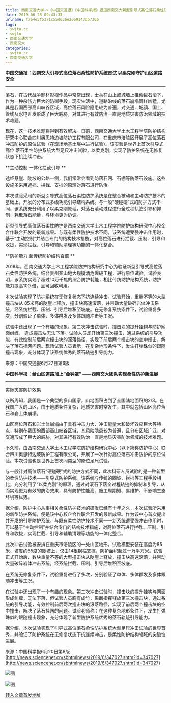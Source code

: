 ```yaml
---
title: 西南交通大学->《中国交通报》《中国科学报》报道西南交大新型引导式高位落石柔性防护科研成果 | swjtu.cc
date: 2019-06-28 09:43:35
urlname: f764e3f5371c55d036e2669143db736b
tags: 
- swjtu.cc
- swjtu
- 西南交通大学
- 西南交大
categories:
- swjtu.cc
- 西南交通大学
---
```



**中国交通报：西南交大引导式高位落石柔性防护系统首试 以柔克刚守护山区道路安全**

****

落石，在古代战争题材影视作品中常常出现，士兵在山上或城墙上推动巨石滚下，作为一种杀伤力巨大的防御手段。现实生活中，道路沿线的落石崩塌同样凶猛，尤其是我国西部高山峡谷区域，高位落石风险隐患较为普遍，对交通、城镇、国土、管线及水电开发形成了巨大威胁，对其进行有效防治一直是地质灾害防治领域的技术难题。 

现在，这一技术难题将得到有效解决。日前，西南交通大学土木工程学院防护结构研究中心联合四川奥思特边坡防护工程有限公司，在重庆市涪陵区开展了高位落石冲击防护的原位试验（在现场地基土层中进行试验）。该实验是世界上首次引导式高位 落石柔性防护系统大型足尺冲击试验，以柔克刚，实现了防护系统在无修复状态下抗连续冲击。 

**主动控制 一体化拦截引导 **

途经悬崖、陡坡的公路一侧，我们常常会看到防落石网、石棚等防落石设施。这些设施多采用遮挡、拦截、支挡的原理对落石进行防治。 

本次试验采用的新型引导式高位落石柔性防护系统是在整合被动和主动防护技术的基础上，开发的分布式多级耗能引导结构系统。与一般“硬碰硬”式的防护方式不同，该系统充分利用了以柔克刚原理，对落石滚动过程进行全过程轨迹引导和抑制，耗散落石能量，与环境更为协调。 

新型引导式高位落石柔性防护是西南交通大学土木工程学院防护结构研究中心校企合作联合开发的最新成果。与既有柔性防护技术不同，该系统遭受强冲击作用时，基于“主动控制”并结合专门的结构技术措施，对高位落石进行拦截、压制、引导和收拢，实现拦截、引导和辅助清理等功能的一体化整合。 

**防护能力 超传统防护结构百倍 **

2018年，西南交通大学土木工程学院防护结构研究中心为验证新型引导式高位落石柔性防护系统，结合贵州某山地大规模清危爆破工程，进行原位试验。试验表明，该系统实现了超过10万千焦的综合防护耗能，相比传统防护结构系统，防护能力提高100 倍，且可回收利用。 

本次试验实现了防护系统在无修复状态下抗连续冲击。试验开始，重量不等的大型撞击块从 85米高的陡崖上释放，撞击块高速滚落，并带动大量破碎岩体冲击系统，经系统拦截、压制、引导后堆积至坡底。在无修复系统条件下，试验重复多次，分别验证了单体、多体群发及多体跟随冲击等工况。 

试验中还出现了一个有趣的现象。第二次冲击试验时，撞击块的提升挂钩与防护网面纠缠， 造成撞击块无法下落。试验人员却开始第三次撞击，通过系统的引导功能，有效控制前后两次撞击块的滚落路径，实现了前后两个撞击块的空中撞击，解决了落石挂网问题。现场试验人员表示，在复杂地形条件下，发生打弹珠似的跟随撞击现象，充分体现了该系统优秀的落石轨迹引导能力。

来源：中国交通报6月27日第6版

**中国科学报：给山区道路加上“金钟罩” ——西南交大团队实现柔性防护新进展**

****

实际灾害防护效果 

众所周知，我国是一个典型的多山国家，山地面积占到了全国陆地面积的2/3。在我国广大的山区，由于地质条件复杂，地质灾害时常发生，其中就包括山区高位落石和岩土体崩塌。

山区高位落石和岩土体崩塌由于具有冲击力大、冲击能量大和破坏效应巨大等特点，特别在我国的西部高山峡谷区域，其风险隐患较为普遍，且分布区域广泛，对交通形成了巨大的威胁，对其进行有效防治一直是地质灾害防治领域的技术难题。

不久前，由西南交通大学土木工程学院防护结构研究中心（以下简称防护中心）联合四川奥思特边坡防护工程有限公司，开展了一次针对高位落石冲击防护的原位试验。本次试验也是世界上首次同类型的原位足尺试验。

与一般针对高位落石“硬碰硬”式的防护方式不同，此次科研人员试验的是一种新型的柔性防护技术——引导式防护系统。该系统与传统的固坡、拦挡等工程手段相比，充分利用了“以柔克刚”的原理，通过对滚石下落全过程轨迹的抑制和引导，从而实现更为有效的防治效果，具有防护性能高、施工周期短、易维护、不影响生态环境等优势。

据介绍，防护中心从事相关柔性防护技术的研发已经有十年之久，本次试验所采用的新型防护系统，便是该中心校企合作联合开发的最新成果。作为该中心首次提出并开发的引导防护系统，与既有柔性防护技术不同——新系统遭受强冲击作用时，可以基于“主动控制”并结合专门的结构技术措施，对高位落石进行拦截、压制、引导和收拢，实现拦截、引导和辅助清理等功能的一体化整合。

此次冲击试验被安排在重庆市涪陵区的一处山区地形。试验模型安装在高度为85米、坡度约65度的陡坡上，仅由14根钢柱支撑，防护面积超过一万平方米。试验正式开始后，数块重量不等的大型撞击块从陡崖上释放，撞击块高速滚落，并带动大量破碎岩体冲击系统，经系统拦截、压制、引导后堆积至坡底。

在系统无修复条件下，试验重复进行了多次，分别验证了单体、多体群发及多体跟随冲击等工况。

在试验中还出现了一个有趣的现象。第二次冲击试验时，撞击块的提升挂钩与网面形成纠缠，无法下落，但试验人员胸有成竹，果断指挥释放第三次撞击块，通过系统的引导功能，有效控制前后两次撞击块的滚落路径，实现了前后两个撞击块的空中撞击，解决了落石挂网的问题。试验老师称：在这种复杂地形条件下，发生打弹珠似的跟随撞击现象，充分体现了新型防护系统优秀的落石轨迹引导能力。

据介绍，本次试验实现了引导式高位落石柔性防护系统大型足尺冲击试验的世界首秀，并验证了防护系统在无修复状态下抗连续冲击，是柔性防护结构领域的突破性进展。

来源：中国科学报6月20日第8版[http://news.sciencenet.cn/sbhtmlnews/2019/6/347027.shtm?id=347027](http://news.sciencenet.cn/sbhtmlnews/2019/6/347027.shtm?id=347027)



![图](https://news.swjtu.edu.cn/upload/201906/27/201906271452370673.jpg)

![图](https://news.swjtu.edu.cn/upload/201906/28/201906280925213363.jpg)

[转入文章首发地址](https://news.swjtu.edu.cn/shownews-18634.shtml)